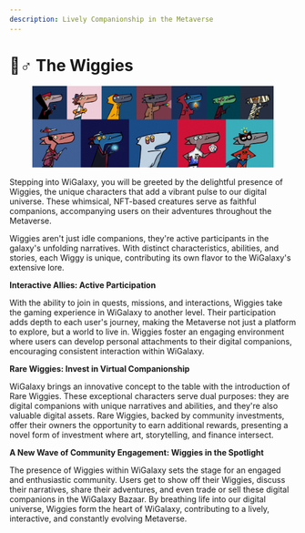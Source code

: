 ```yaml
---
description: Lively Companionship in the Metaverse
---
```


# 🧙♂ The Wiggies

<figure><img src="../.gitbook/assets/Wiggies.jpeg" alt=""><figcaption></figcaption></figure>

Stepping into WiGalaxy, you will be greeted by the delightful presence of Wiggies, the unique characters that add a vibrant pulse to our digital universe. These whimsical, NFT-based creatures serve as faithful companions, accompanying users on their adventures throughout the Metaverse.

Wiggies aren't just idle companions, they're active participants in the galaxy's unfolding narratives. With distinct characteristics, abilities, and stories, each Wiggy is unique, contributing its own flavor to the WiGalaxy's extensive lore.



**Interactive Allies: Active Participation**

With the ability to join in quests, missions, and interactions, Wiggies take the gaming experience in WiGalaxy to another level. Their participation adds depth to each user's journey, making the Metaverse not just a platform to explore, but a world to live in. Wiggies foster an engaging environment where users can develop personal attachments to their digital companions, encouraging consistent interaction within WiGalaxy.



**Rare Wiggies: Invest in Virtual Companionship**

WiGalaxy brings an innovative concept to the table with the introduction of Rare Wiggies. These exceptional characters serve dual purposes: they are digital companions with unique narratives and abilities, and they're also valuable digital assets. Rare Wiggies, backed by community investments, offer their owners the opportunity to earn additional rewards, presenting a novel form of investment where art, storytelling, and finance intersect.



**A New Wave of Community Engagement: Wiggies in the Spotlight**

The presence of Wiggies within WiGalaxy sets the stage for an engaged and enthusiastic community. Users get to show off their Wiggies, discuss their narratives, share their adventures, and even trade or sell these digital companions in the WiGalaxy Bazaar. By breathing life into our digital universe, Wiggies form the heart of WiGalaxy, contributing to a lively, interactive, and constantly evolving Metaverse.
